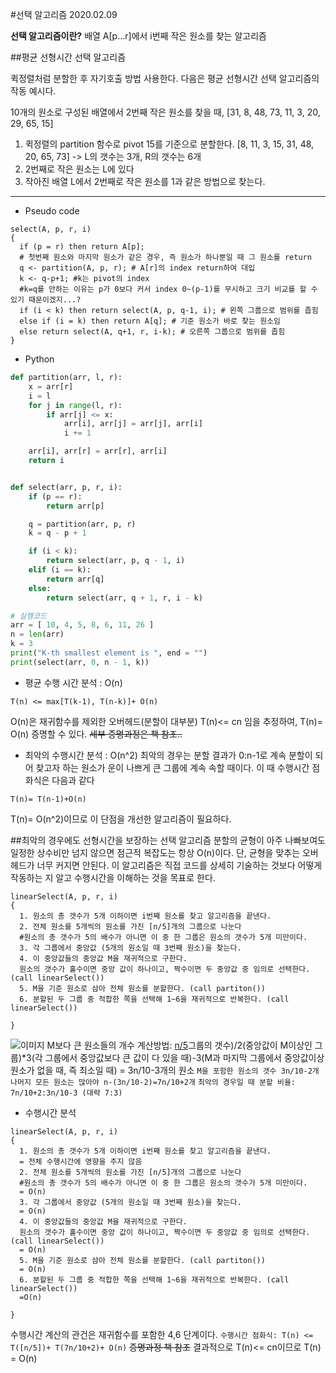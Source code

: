 #선택 알고리즘
2020.02.09

**선택 알고리즘이란?**
배열 A[p...r]에서 i번째 작은 원소를 찾는 알고리즘


##평균 선형시간 선택 알고리즘

퀵정렬처럼 분할한 후 자기호출 방법 사용한다.
다음은 평균 선형시간 선택 알고리즘의 작동 예시다.

10개의 원소로 구성된 배열에서 2번째 작은 원소를 찾을 때,
[31, 8, 48, 73, 11, 3, 20, 29, 65, 15]
1. 퀵정렬의 partition 함수로 pivot 15를 기준으로 분할한다.
[8, 11, 3, 15, 31, 48, 20, 65, 73]
-> L의 갯수는 3개, R의 갯수는 6개
2. 2번째로 작은 원소는 L에 있다
3. 작아진 배열 L에서 2번째로 작은 원소를 1과 같은 방법으로 찾는다.
***
 - Pseudo code
 ```shell
 select(A, p, r, i)
 {
   if (p = r) then return A[p];
   # 첫번째 원소와 마지막 원소가 같은 경우, 즉 원소가 하나뿐일 때 그 원소를 return
   q <- partition(A, p, r); # A[r]의 index return하여 대입
   k <- q-p+1; #k는 pivot의 index
   #k=q를 안하는 이유는 p가 0보다 커서 index 0~(p-1)를 무시하고 크기 비교를 할 수 있기 때문이겠지...?
   if (i < k) then return select(A, p, q-1, i); # 왼쪽 그룹으로 범위를 좁힘
   else if (i = k) then return A[q]; # 기준 원소가 바로 찾는 원소임
   else return select(A, q+1, r, i-k); # 오른쪽 그룹으로 범위를 좁힘
 }
 ```

 - Python
```python
def partition(arr, l, r):
    x = arr[r]
    i = l
    for j in range(l, r):
        if arr[j] <= x:
            arr[i], arr[j] = arr[j], arr[i]
            i += 1

    arr[i], arr[r] = arr[r], arr[i]
    return i


def select(arr, p, r, i):
    if (p == r):
        return arr[p]

    q = partition(arr, p, r)
    k = q - p + 1

    if (i < k):
        return select(arr, p, q - 1, i)
    elif (i == k):
        return arr[q]
    else:
        return select(arr, q + 1, r, i - k)

# 실행코드
arr = [ 10, 4, 5, 8, 6, 11, 26 ]
n = len(arr)
k = 3
print("K-th smallest element is ", end = "")
print(select(arr, 0, n - 1, k))
```

- 평균 수행 시간 분석 : O(n)
```
T(n) <= max[T(k-1), T(n-k)]+ O(n)
```
O(n)은 재귀함수를 제외한 오버헤드(분할이 대부분)
T(n)<= cn 임을 추정하여, T(n)= O(n) 증명할 수 있다.
~~세부 증명과정은 책 참조..~~

- 최악의 수행시간 분석 : O(n^2)
최악의 경우는 분할 결과가 0:n-1로 계속 분할이 되어 찾고자 하는 원소가 운이 나쁘게 큰 그룹에 계속 속할 때이다.
이 때 수행시간 점화식은 다음과 같다
```
T(n)= T(n-1)+O(n)
```
T(n)= O(n^2)이므로 이 단점을 개선한 알고리즘이 필요하다.

##최악의 경우에도 선형시간을 보장하는 선택 알고리즘
분할의 균형이 아주 나빠보여도 일정한 상수비만 넘지 않으면 점근적 복잡도는 항상 O(n)이다. 단, 균형을 맞추는 오버헤드가 너무 커지면 안된다.
이 알고리즘은 직접 코드를 상세히 기술하는 것보다 어떻게 작동하는 지 알고 수행시간을 이해하는 것을 목표로 한다.
```shell
linearSelect(A, p, r, i)
{
  1. 원소의 총 갯수가 5개 이하이면 i번째 원소를 찾고 알고리즘을 끝낸다.
  2. 전체 원소를 5개씩의 원소를 가진 [n/5]개의 그룹으로 나눈다
  #원소의 총 갯수가 5의 배수가 아니면 이 중 한 그룹은 원소의 갯수가 5개 미만이다.
  3. 각 그룹에서 중앙값 (5개의 원소일 때 3번째 원소)을 찾는다.
  4. 이 중앙값들의 중앙값 M을 재귀적으로 구한다.
  원소의 갯수가 홀수이면 중앙 값이 하나이고, 짝수이면 두 중앙값 중 임의로 선택한다. (call linearSelect())
  5. M을 기준 원소로 삼아 전체 원소를 분할한다. (call partiton())
  6. 분할된 두 그룹 중 적합한 쪽을 선택해 1~6을 재귀적으로 반복한다. (call linearSelect())

}
```
![이미지](https://imgur.com/LxFWJLp.jpg)
M보다 큰 원소들의 개수 계산방법:
[n/5]()그룹의 갯수)/2(중앙값이 M이상인 그룹)*3(각 그룹에서 중앙값보다 큰 값이 다 있을 때)-3(M과 마지막 그룹에서 중앙값이상 원소가 없을 때, 즉 최소일 때) = 3n/10-3개의 원소
``M을 포함한 원소의 갯수 3n/10-2개``
``나머지 모든 원소는 많아야 n-(3n/10-2)=7n/10+2개``
``최악의 경우일 때 분할 비율: 7n/10+2:3n/10-3 (대략 7:3)``

- 수행시간 분석
```shell
linearSelect(A, p, r, i)
{
  1. 원소의 총 갯수가 5개 이하이면 i번째 원소를 찾고 알고리즘을 끝낸다.
  = 전체 수행시간에 영향을 주지 않음
  2. 전체 원소를 5개씩의 원소를 가진 [n/5]개의 그룹으로 나눈다
  #원소의 총 갯수가 5의 배수가 아니면 이 중 한 그룹은 원소의 갯수가 5개 미만이다.
  = O(n)
  3. 각 그룹에서 중앙값 (5개의 원소일 때 3번째 원소)을 찾는다.
  = O(n)
  4. 이 중앙값들의 중앙값 M을 재귀적으로 구한다.
  원소의 갯수가 홀수이면 중앙 값이 하나이고, 짝수이면 두 중앙값 중 임의로 선택한다. (call linearSelect())
  = O(n)
  5. M을 기준 원소로 삼아 전체 원소를 분할한다. (call partiton())
  = O(n)
  6. 분할된 두 그룹 중 적합한 쪽을 선택해 1~6을 재귀적으로 반복한다. (call linearSelect())
  =O(n)

}
```
수행시간 계산의 관건은 재귀함수를 포함한 4,6 단계이다.
``수행시간 점화식: T(n) <= T([n/5])+ T(7n/10+2)+ O(n)``
~~증명과정 책 참조~~
결과적으로 T(n)<= cn이므로 T(n) = O(n)
